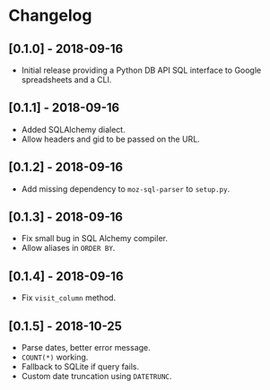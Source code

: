 # Changelog

## [0.1.0] - 2018-09-16
- Initial release providing a Python DB API SQL interface to Google spreadsheets and a CLI.

## [0.1.1] - 2018-09-16
- Added SQLAlchemy dialect.
- Allow headers and gid to be passed on the URL.

## [0.1.2] - 2018-09-16
- Add missing dependency to `moz-sql-parser` to `setup.py`.

## [0.1.3] - 2018-09-16
- Fix small bug in SQL Alchemy compiler.
- Allow aliases in `ORDER BY`.

## [0.1.4] - 2018-09-16
- Fix `visit_column` method.

## [0.1.5] - 2018-10-25
- Parse dates, better error message.
- `COUNT(*)` working.
- Fallback to SQLite if query fails.
- Custom date truncation using `DATETRUNC`.
